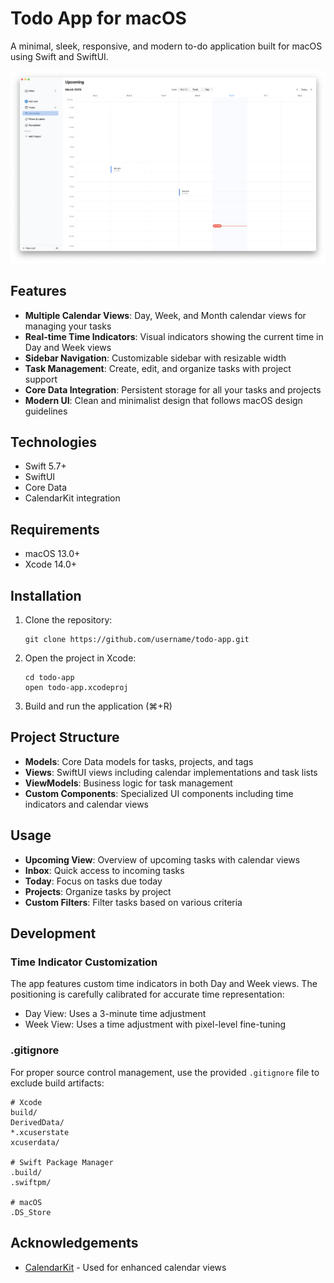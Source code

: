 # Todo App for macOS

A minimal, sleek, responsive, and modern to-do application built for macOS using Swift and SwiftUI.

![UI Screenshot](/images/UI_main.png)

## Features

- **Multiple Calendar Views**: Day, Week, and Month calendar views for managing your tasks
- **Real-time Time Indicators**: Visual indicators showing the current time in Day and Week views
- **Sidebar Navigation**: Customizable sidebar with resizable width
- **Task Management**: Create, edit, and organize tasks with project support
- **Core Data Integration**: Persistent storage for all your tasks and projects
- **Modern UI**: Clean and minimalist design that follows macOS design guidelines

## Technologies

- Swift 5.7+
- SwiftUI
- Core Data
- CalendarKit integration

## Requirements

- macOS 13.0+
- Xcode 14.0+

## Installation

1. Clone the repository:
   ```
   git clone https://github.com/username/todo-app.git
   ```

2. Open the project in Xcode:
   ```
   cd todo-app
   open todo-app.xcodeproj
   ```

3. Build and run the application (⌘+R)

## Project Structure

- **Models**: Core Data models for tasks, projects, and tags
- **Views**: SwiftUI views including calendar implementations and task lists
- **ViewModels**: Business logic for task management
- **Custom Components**: Specialized UI components including time indicators and calendar views

## Usage

- **Upcoming View**: Overview of upcoming tasks with calendar views
- **Inbox**: Quick access to incoming tasks
- **Today**: Focus on tasks due today
- **Projects**: Organize tasks by project
- **Custom Filters**: Filter tasks based on various criteria

## Development

### Time Indicator Customization

The app features custom time indicators in both Day and Week views. The positioning is carefully calibrated for accurate time representation:

- Day View: Uses a 3-minute time adjustment
- Week View: Uses a time adjustment with pixel-level fine-tuning

### .gitignore

For proper source control management, use the provided `.gitignore` file to exclude build artifacts:

```
# Xcode
build/
DerivedData/
*.xcuserstate
xcuserdata/

# Swift Package Manager
.build/
.swiftpm/

# macOS
.DS_Store
```

## Acknowledgements

- [CalendarKit](https://github.com/richardtop/CalendarKit) - Used for enhanced calendar views
